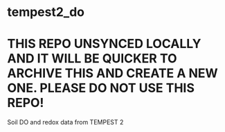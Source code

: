 # tempest2_do

# THIS REPO UNSYNCED LOCALLY AND IT WILL BE QUICKER TO ARCHIVE THIS AND CREATE A NEW ONE. PLEASE DO NOT USE THIS REPO!

Soil DO and redox data from TEMPEST 2
